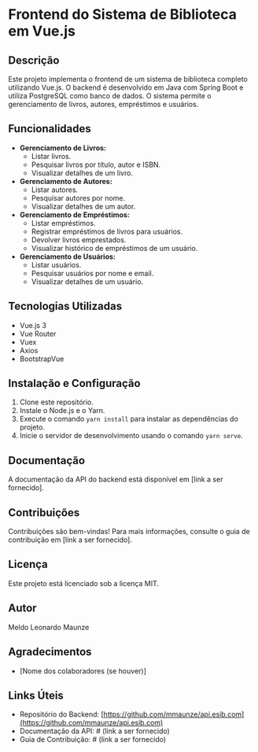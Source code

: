 # Frontend do Sistema de Biblioteca em Vue.js

## Descrição

Este projeto implementa o frontend de um sistema de biblioteca completo utilizando Vue.js. O backend é desenvolvido em Java com Spring Boot e utiliza PostgreSQL como banco de dados. O sistema permite o gerenciamento de livros, autores, empréstimos e usuários.

## Funcionalidades

* **Gerenciamento de Livros:**
    * Listar livros.
    * Pesquisar livros por título, autor e ISBN.
    * Visualizar detalhes de um livro.
* **Gerenciamento de Autores:**
    * Listar autores.
    * Pesquisar autores por nome.
    * Visualizar detalhes de um autor.
* **Gerenciamento de Empréstimos:**
    * Listar empréstimos.
    * Registrar empréstimos de livros para usuários.
    * Devolver livros emprestados.
    * Visualizar histórico de empréstimos de um usuário.
* **Gerenciamento de Usuários:**
    * Listar usuários.
    * Pesquisar usuários por nome e email.
    * Visualizar detalhes de um usuário.

## Tecnologias Utilizadas

* Vue.js 3
* Vue Router
* Vuex
* Axios
* BootstrapVue

## Instalação e Configuração

1. Clone este repositório.
2. Instale o Node.js e o Yarn.
3. Execute o comando `yarn install` para instalar as dependências do projeto.
4. Inicie o servidor de desenvolvimento usando o comando `yarn serve`.

## Documentação

A documentação da API do backend está disponível em [link a ser fornecido].

## Contribuições

Contribuições são bem-vindas! Para mais informações, consulte o guia de contribuição em [link a ser fornecido].

## Licença

Este projeto está licenciado sob a licença MIT.

## Autor

Meldo Leonardo Maunze

## Agradecimentos

* [Nome dos colaboradores (se houver)]

## Links Úteis

* Repositório do Backend: [https://github.com/mmaunze/api.esib.com](https://github.com/mmaunze/api.esib.com)
* Documentação da API: # (link a ser fornecido)
* Guia de Contribuição: # (link a ser fornecido)
